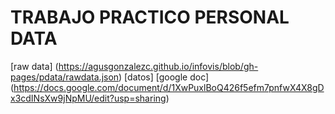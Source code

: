 # TRABAJO PRACTICO PERSONAL DATA

[raw data] (https://agusgonzalezc.github.io/infovis/blob/gh-pages/pdata/rawdata.json)
[datos]
[google doc] (https://docs.google.com/document/d/1XwPuxlBoQ426f5efm7pnfwX4X8gDx3cdINsXw9jNpMU/edit?usp=sharing)
